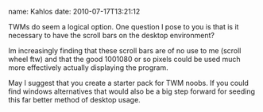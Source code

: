 name: Kahlos
date: 2010-07-17T13:21:12

TWMs do seem a logical option. One question I pose to you is that is it
necessary to have the scroll bars on the desktop environment?

Im increasingly finding that these scroll bars are of no use to me (scroll
wheel ftw) and that the good 1001080 or so pixels could be used much more
effectively actually displaying the program.

May I suggest that you create a starter pack for TWM noobs. If you could find
windows alternatives that would also be a big step forward for seeding this
far better method of desktop usage.
